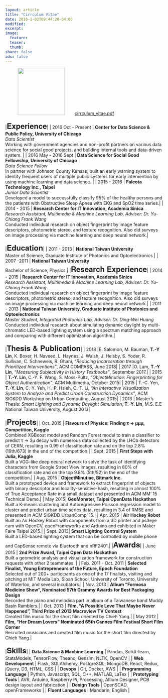 ```yaml
---
layout: article
title: "Cirrculum Vitae"
date: 2016-1-02T09:44:20-04:00
modified:
excerpt:
image:
  feature:
  teaser:
  thumb:
share: false
ads: false
---
```

<!---
<a href="https://www.dropbox.com/s/18nzqkulp46ylit/EDDIE_LIN_RESUME_201509.pdf?dl=0" class="btn-info">resume.pdf</a>
-->
<figure>
	<img src="{{ site.url }}/images/about_image/avatar.png" height="150" width="150">
	&nbsp;&nbsp;&nbsp;&nbsp;&nbsp;&nbsp;
	<a href="https://dl.dropboxusercontent.com/u/10578702/Eddie_Lin_CV_201608.pdf" class="btn-info">cirrculum_vitae.pdf</a>
</figure>
<!--PDF Version: &nbsp;&nbsp;
<a href="https://dl.dropboxusercontent.com/u/10578702/Eddie_Lin_CV_201512.pdf" class="btn-info">cirrculum_vitae.pdf</a>
-->

|<font size="5" face="Helvetica Neue"><strong>Experience</strong></font>|
| 2016 Oct - Present | **Center for Data Science & Public Policy, University of Chicago** <br /> *Data Scientist* <br /> Working with government agencies and non-profit partners on various data science for social good projects, and building internal tools and data-driven system. |
| 2016 May - 2016 Sept | **Data Science for Social Good Fellowship, University of Chicago** <br /> *Data Science Fellow* <br /> In partner with Johnson County Kansas, built an early warning system to identify frequent users of multiple public systems for early intervention by using machine learning and data science. |
| 2015 - 2016 | **Falcota Technology Inc., Taipei** <br /> *Junior Data Scientist* <br /> Developed a model to successfully classify 95% of the healthy persons and the patients with Obstructive Sleep Apnea with EKG and SpO2 time series.|
| 2014 - 2015 | **Research Center for IT Innovation, Academia Sinica** <br /> *Research Assistant, Multimedia & Machine Learning Lab, Adviser: Dr. Yu-Chiang Frank Wang* <br /> Conducted individual research on object fingerprint by image feature descriptors, photometric stereo, and texture recognition. Also did surveys on image processing via machine learning and deep neural network.|

|<font size="5" face="Helvetica Neue"><strong>Education</strong></font>|
| 2011 - 2013 | **National Taiwan University** <br />Master of Science, Graduate Institute of Photonics and Optoelectronics |
| 2007 -2011 | **National Taiwan University** <br />Bachelor of Science, Physics |
|<font size="5" face="Helvetica Neue"><strong>Research&nbsp;Experience</strong></font>|
| 2014 - 2015 | **Research Center for IT Innovation, Academia Sinica** <br /> *Research Assistant, Multimedia & Machine Learning Lab, Adviser: Dr. Yu-Chiang Frank Wang* <br /> Conducted individual research on object fingerprint by image feature descriptors, photometric stereo, and texture recognition. Also did surveys on image processing via machine learning and deep neural network.|
| 2011 - 2013 | **National Taiwan University, Graduate Institute of Photonics and Optoelectronics** <br /> *Master Student, Integrated Photonics Lab, Adviser: Dr. Ding-Wei Huang* <br /> Conducted individual research about simulating dynamic daylight by multi-chromatic LED-based lighting system using a spectrum matching approach and comparing with different optimization algorithm.|

|<font size="5" face="Helvetica Neue"><strong>Thesis&nbsp;&&nbsp;Publication</strong></font>|
| 2018 |E. Salomon, M. Bauman, **T.-Y Lin**, K. Boxer, H. Naveed, L. Haynes, J. Walsh, J. Helsby, S. Yoder, R. Sullivan, C. Schneweis, R. Ghani, *“Reducing Incarceration through Prioritized Interventions”*, ACM COMPASS, June 2018|
| 2017 |O. Lam, **T.-Y Lin**, *“Measuring Subjectivity in History Textbooks”*, September 2017.|
| 2015 | **T.-Y. Lin**, C.-Y. F. Wang, S. Moss-Pultz, *“ObjectMinutiae: Fingerprinting for Object Authentication”*, ACM Multimedia, October 2015|
| 2015 | T.-C. Yen, **T.-Y. Lin**, C.-Y. Yeh, H.-P. Hsieh, C.-T. Li, *“An Interactive Visualization System to Analyze and Predict Urban Construction Dynamics”*, ACM SIGKDD Workshop on Urban Computing, August 2015|
| 2013 | Master’s Thesis: *Smart Lighting and Dynamic Daylight Simulation*, **T.-Y. Lin**, M.S. E.E National Taiwan University, August 2013|

|<font size="5" face="Helvetica Neue"><strong>Projects</strong></font>|
| Oct. 2015 | **Flavours of Physics: Finding τ → μμμ, Competition, Kaggle** <br /> Combined XGBoost model and Random Forest model to train a classifier to predict τ → 3μ decay with numerous data collected by the LHCb detectors of CERN, resulting in 0.99 of classification rate and on the top 2.8% (19th/673) in the end of the competition.|
| Sept. 2015 | **First Steps with Julia, Kaggle** <br /> Built a VGG-like deep neural network to solve the task of identifying characters from Google Street View images, resulting in 80% of classification rate and on the top 9.8% (5th/52) in the end of the competition.|
| Aug. 2015 | **ObjectMinutiae, Bitmark Inc.** <br /> Built a prototyped device and framework to extract fingerprint of objects with binary descriptor and locality-sensitive-hash, resulting in almost 100% of True Acceptance Rate in a small dataset and presented in ACM MM’ 15 Technical Demo.|
| May 2015| **GeoMonster, Taipei OpenData Hackathon** <br /> Built a K-means clustering and Autoregressive Poisson regression model to cluster and predict urban time series data, resulting in 3.4 of RMSE and presented in ACM SIGKDD UrbanComp’ 15.|
| Apr. 2015 | **Air Hockey Robot** <br /> Built an Air Hockey Robot with components from a 3D printer and ps3eye cam with OpenCV, openFrameworks and Arduino and exhibited in Maker Faire Taipei 2015.|
| Sept. 2013| **Smart Lighting Control System** <br /> Built a LED-based lighting system that can be controlled by mobile phone and CapSense remote via Bluetooth and nRF2401.|
|<font size="5" face="Helvetica Neue"><strong>Awards</strong></font>|
| June 2015 | **2nd Prize Award, Taipei Open Data Hackathon** <br /> Built a geometric analysis and visualization framework for construction requests with other 2 teammates. |
| Feb. 2011 - Oct. 2011 | **Selected Finalist, Young Entrepreneurs of the Future, Epoch Foundation** <br /> Selected out of 200+ participants as one of the 17 finalists, visiting and pitching at MIT Media Lab, Sloan School, University of Toronto, University of Waterloo, and several incubators.|
| Nov. 2013 | **Album “Formosa Medicine Show”, Nominated 57th Grammy Awards for Best Packaging Design** <br /> Recorded the piano and melodica part in album of a Taiwanese band Muddy Basin Ramblers.|
| Oct. 2013 | **Film, “A Possible Love That Maybe Never Happened”, Third Prize of 2013 Macroview TV Contest** <br /> Created film music for the short film directed by Chieh Yang.|
| May 2012 | **Film, “Her Dream Lovers” Nominated 65th Cannes Film Festival Short Film Corner** <br /> Recruited musicians and created film music for the short film directed by Chieh Yang.|

|<font size="5" face="Helvetica Neue"><strong>Skills</strong></font>|
| **Data Science & Machine Learning** | Pandas, Scikit-learn, StatsModels, TensorFlow, Theano, Gensim, NLTK, OpenCV |
| **Web Development** | Flask, SQLAlchemy, PostgreSQL, MongoDB, React, Redux, jQuery, D3, HTML, CSS |
| **Devops** | Git, Docker, AWS |
| **Programming Language** | Python, Javascript, SQL, C++, MATLAB, LaTex |
| **Prototyping Tools** | AVR, Arduino, Raspberry Pi, Processing, Altium Designer, PCB design layout and fabrication |
| **Design Tools** | OpenSCAD, openFrameworks |
| **Fluent Languages** | Mandarin, English |

